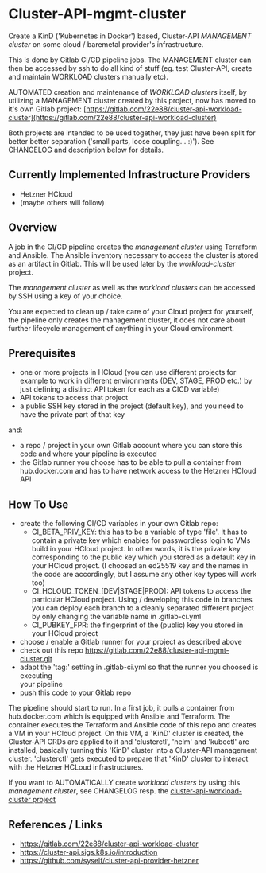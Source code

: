 # Cluster-API-mgmt-cluster

Create a KinD ('Kubernetes in Docker') based, Cluster-API *MANAGEMENT cluster*
on some cloud / baremetal provider's infrastructure.

This is done by Gitlab CI/CD pipeline jobs. 
The MANAGEMENT cluster can then be accessed by ssh to do all kind of stuff
(eg. test Cluster-API, create and maintain WORKLOAD clusters manually etc).

AUTOMATED creation and maintenance of *WORKLOAD clusters* itself, by utilizing
a MANAGEMENT cluster created by this project, now has moved 
to it's own Gitlab project: [https://gitlab.com/22e88/cluster-api-workload-cluster](https://gitlab.com/22e88/cluster-api-workload-cluster)

Both projects are intended to be used together, they just have been split for better
better separation ('small parts, loose coupling... :)'). 
See CHANGELOG and description below for details.

## Currently Implemented Infrastructure Providers
* Hetzner HCloud
* (maybe others will follow)

## Overview
A job in the CI/CD pipeline creates the *management cluster* using Terraform and
Ansible. The Ansible inventory necessary to access the cluster is stored as 
an artifact in Gitlab. This will be used later by the *workload-cluster* project. 

The *management cluster* as well as the *workload clusters* can be accessed by
SSH using a key of your choice. 

You are expected to clean up / take care of your Cloud project for yourself,
the pipeline only creates the management cluster, it does not care about
further lifecycle management of anything in your Cloud environment.

## Prerequisites

* one or more projects in HCloud (you can use different projects for example to
work in different environments (DEV, STAGE, PROD etc.) by just defining a 
distinct API token for each as a CICD variable)
* API tokens to access that project
* a public SSH key stored in the project (default key), and you need to have the 
private part of that key

and:

* a repo / project in your own Gitlab account where you can store this code and
where your pipeline is executed
* the Gitlab runner you choose has to be able to pull a container from
hub.docker.com and has to have network access to the Hetzner HCloud API

## How To Use

* create the following CI/CD variables in your own Gitlab repo:
  * CI_BETA_PRIV_KEY: this has to be a variable of type 'file'. It has to contain a private key
  which enables for passwordless login to VMs build in your HCloud project. In other words, it is 
  the private key corresponding to the public key which you stored as a default key in your 
  HCloud project. (I choosed an ed25519 key and the names in the code are accordingly, but I 
  assume any other key types will work too)
  * CI_HCLOUD_TOKEN_[DEV|STAGE|PROD]: API tokens to access the particular
  HCloud project. Using / developing this code in branches you can deploy each 
  branch to a cleanly separated different project by only changing the variable
  name in .gitlab-ci.yml
  * CI_PUBKEY_FPR: the fingerprint of the (public) key you stored in your
  HCloud project
* choose / enable a Gitlab runner for your project as described above
* check out this repo https://gitlab.com/22e88/cluster-api-mgmt-cluster.git
* adapt the 'tag:' setting in .gitlab-ci.yml so that the runner you choosed is executing  
your pipeline 
* push this code to your Gitlab repo

The pipeline should start to run. In a first job, it pulls a container from
hub.docker.com which is equipped with Ansible and Terraform. 
The container executes the Terraform and Ansible code of this repo and 
creates a VM in your HCloud project. On this VM, a 'KinD' cluster is created, the Cluster-API
CRDs are applied to it and 'clusterctl', 'helm' and 'kubectl' are installed,
basically turning this 'KinD' cluster into a Cluster-API management cluster.
'clusterctl' gets executed to prepare that 'KinD' cluster to interact with the
Hetzner HCLoud infrastructures.

If you want to AUTOMATICALLY create *workload clusters* by using this 
*management cluster*, see CHANGELOG resp. the [cluster-api-workload-cluster project](https://gitlab.com/22e88/cluster-api-workload-cluster)
## References / Links

* https://gitlab.com/22e88/cluster-api-workload-cluster
* https://cluster-api.sigs.k8s.io/introduction
* https://github.com/syself/cluster-api-provider-hetzner

